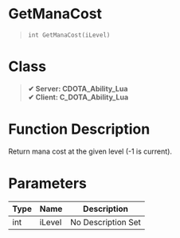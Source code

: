 # GetManaCost
> `int GetManaCost(iLevel)`
# Class
> __✔ Server: CDOTA_Ability_Lua__  
> __✔ Client: C_DOTA_Ability_Lua__  
# Function Description
Return mana cost at the given level (-1 is current).
# Parameters
Type|Name|Description
--|--|--
int|iLevel|No Description Set
